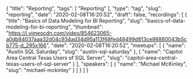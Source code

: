 {
  "title": "Reporting",
  "tags": [
    "Reporting"
  ],
  "type": "tag",
  "slug": "reporting",
  "date": "2020-02-08T16:20:52",
  "draft": false,
  "recordings": [
    {
      "title": "Basics of Data Modeling for BI Reporting",
      "slug": "basics-of-data-modeling-for-bi-reporting",
      "thumbnail": "https://i.vimeocdn.com/video/854623065-a0db84037aaa32d04c934ad34d95a113f68fed48499d813ce98880043b5cb775-d_295x166",
      "date": "2020-02-08T16:20:52",
      "meetups": [
        {
          "name": "Austin SQL Saturday",
          "slug": "austin-sql-saturday"
        },
        {
          "name": "Capitol Area Central Texas Users of SQL Server",
          "slug": "capitol-area-central-texas-users-of-sql-server"
        }
      ],
      "speakers": [
        {
          "name": "Michael McKinley",
          "slug": "michael-mckinley"
        }
      ]
    }
  ]
}